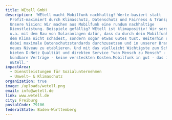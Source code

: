```yaml
---
title: WEtell GmbH
description: 'WEtell macht Mobilfunk nachhaltig! Werte-basiert statt
  Profit-maximiert durch Klimaschutz, Datenschutz und Fairness & Transparenz.
  Unsere Vision: Wir machen aus Mobilfunk eine rundum nachhaltige
  Dienstleistung. Beispiele gefällig? WEtell ist klimapositiv! Wir sorgen mit
  u.a. mit dem Bau von Solaranlagen dafür, dass du durch dein Mobilfunkverhalten
  dem Klima nicht schadest, sondern sogar etwas Gutes tust. Weiterhin sind wir
  dabei maximale Datenschutzstandards durchzusetzen und in unserer Branche ein
  neues Niveau zu etablieren. Und mit das vielleicht Wichtigste zum Schluss: Wir
  bieten D-Netz Qualtiät und direkten Service "von Mensch zu Mensch" - monatlich
  kündbare Verträge - keine versteckten Kosten.Mobilfunk in gut - das ist
  WEtell.'
impactArea:
  - Dienstleistungen für Sozialunternehmen
  - Umwelt– & Klimaschutz
organization: true
image: /uploads/wetell.png
email: info@wetell.de
link: www.wetell.de
city: Freiburg
postalCode: 79106
federalState: Baden-Württemberg
---
```

